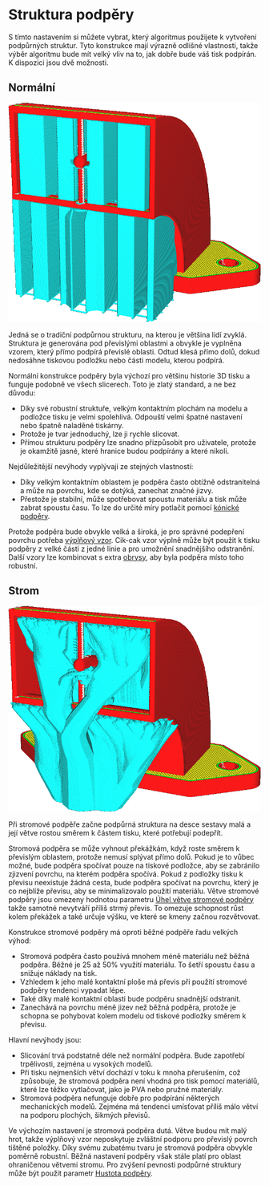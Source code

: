 Struktura podpěry
====
S tímto nastavením si můžete vybrat, který algoritmus použijete k vytvoření podpůrných struktur. Tyto konstrukce mají výrazně odlišné vlastnosti, takže výběr algoritmu bude mít velký vliv na to, jak dobře bude váš tisk podpírán. K dispozici jsou dvě možnosti.

Normální
----
![Normální podpůrná konstrukce](../../../articles/images/support_type_everywhere.png)

Jedná se o tradiční podpůrnou strukturu, na kterou je většina lidí zvyklá. Struktura je generována pod převislými oblastmi a obvykle je vyplněna vzorem, který přímo podpírá převislé oblasti. Odtud klesá přímo dolů, dokud nedosáhne tiskovou podložku nebo části modelu, kterou podpírá.

Normální konstrukce podpěry byla výchozí pro většinu historie 3D tisku a funguje podobně ve všech slicerech. Toto je zlatý standard, a ne bez důvodu:
* Díky své robustní struktuře, velkým kontaktním plochám na modelu a podložce tisku je velmi spolehlivá. Odpouští velmi špatné nastavení nebo špatně naladěné tiskárny.
* Protože je tvar jednoduchý, lze ji rychle slicovat.
* Přímou strukturu podpěry lze snadno přizpůsobit pro uživatele, protože je okamžitě jasné, které hranice budou podpírány a které nikoli.

Nejdůležitější nevýhody vyplývají ze stejných vlastností:
* Díky velkým kontaktním oblastem je podpěra často obtížně odstranitelná a může na povrchu, kde se dotýká, zanechat značné jizvy.
* Přestože je stabilní, může spotřebovat spoustu materiálu a tisk může zabrat spoustu času. To lze do určité míry potlačit pomocí [kónické podpěry](../experimental/conical_overhang_enabled.md).

Protože podpěra bude obvykle velká a široká, je pro správné podepření povrchu potřeba [výplňový vzor](support_pattern.md). Cik-cak vzor výplně může být použit k tisku podpěry z velké části z jedné linie a pro umožnění snadnějšího odstranění. Další vzory lze kombinovat s extra [obrysy](support_wall_count.md), aby byla podpěra místo toho robustní.

Strom
----
![Stromová podpěra](../../../articles/images/support_structure_tree.png)

Při stromové podpěře začne podpůrná struktura na desce sestavy malá a její větve rostou směrem k částem tisku, které potřebují podepřít.

Stromová podpěra se může vyhnout překážkám, když roste směrem k převislým oblastem, protože nemusí splývat přímo dolů. Pokud je to vůbec možné, bude podpěra spočívat pouze na tiskové podložce, aby se zabránilo zjizvení povrchu, na kterém podpěra spočívá. Pokud z podložky tisku k převisu neexistuje žádná cesta, bude podpěra spočívat na povrchu, který je co nejblíže převisu, aby se minimalizovalo použití materiálu. Větve stromové podpěry jsou omezeny hodnotou parametru [Úhel větve stromové podpěry](support_tree_angle.md) takže samotné nevytváří příliš strmý převis. To omezuje schopnost růst kolem překážek a také určuje výšku, ve které se kmeny začnou rozvětvovat.

Konstrukce stromové podpěry má oproti běžné podpěře řadu velkých výhod:
* Stromová podpěra často používá mnohem méně materiálu než běžná podpěra. Běžné je 25 až 50% využití materiálu. To šetří spoustu času a snižuje náklady na tisk.
* Vzhledem k jeho malé kontaktní ploše má převis při použití stromové podpěry tendenci vypadat lépe.
* Také díky malé kontaktní oblasti bude podpěru snadnější odstranit.
* Zanechává na povrchu méně jizev než běžná podpěra, protože je schopna se pohybovat kolem modelu od tiskové podložky směrem k převisu.

Hlavní nevýhody jsou:
* Slicování trvá podstatně déle než normální podpěra. Bude zapotřebí trpělivosti, zejména u vysokých modelů.
* Při tisku nejmenších větví dochází v toku k mnoha přerušením, což způsobuje, že stromová podpěra není vhodná pro tisk pomocí materiálů, které lze těžko vytlačovat, jako je PVA nebo pružné materiály.
* Stromová podpěra nefunguje dobře pro podpírání některých mechanických modelů. Zejména má tendenci umísťovat příliš málo větví na podporu plochých, šikmých převisů.

Ve výchozím nastavení je stromová podpěra dutá. Větve budou mít malý hrot, takže výplňový vzor neposkytuje zvláštní podporu pro převislý povrch tištěné položky. Díky svému zubatému tvaru je stromová podpěra obvykle poměrně robustní. Běžná nastavení podpěry však stále platí pro oblast ohraničenou větvemi stromu. Pro zvýšení pevnosti podpůrné struktury může být použit parametr [Hustota podpěry](support_infill_rate.md).